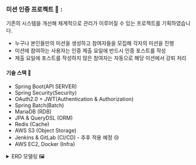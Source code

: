 ### 미션 인증 프로젝트 📝 :
기존의 시스템을 개선해 체계적으로 관리가 이루어질 수 있는 프로젝트를 기획하였습니다.

- 누구나 본인들만의 미션을 생성하고 참여자들을 모집해 각자의 미션을 진행
- 미션에 참여하는 사용자는 인증 제출 요일에 반드시 인증 포스트를 작성
- 제출 요일에 포스트를 작성하지 않은 참여자는 자동으로 해당 미션에서 강퇴 처리

#### 기술 스택 🧰
 - Spring Boot(API SERVER)
 - Spring Security(Security)
 - OAuth2.0 + JWT(Authentication & Authorization)
 - Spring Batch(Batch)
 - MariaDB (RDB)
 - JPA & QueryDSL (ORM)
 - Redis (Cache)
 - AWS S3 (Object Storage)
 - Jenkins & GitLab (CI/CD) - 추후 적용 예정 😢
 - AWS EC2, Docker (Infra)

<details>
  <summary>ERD 모델링 🖼️ </summary>
 <img src="https://github.com/sungchulyun/Daily-mission/assets/97434717/3ccad2e0-b28b-4935-9c38-8dfbf9a597cd">
</details>
